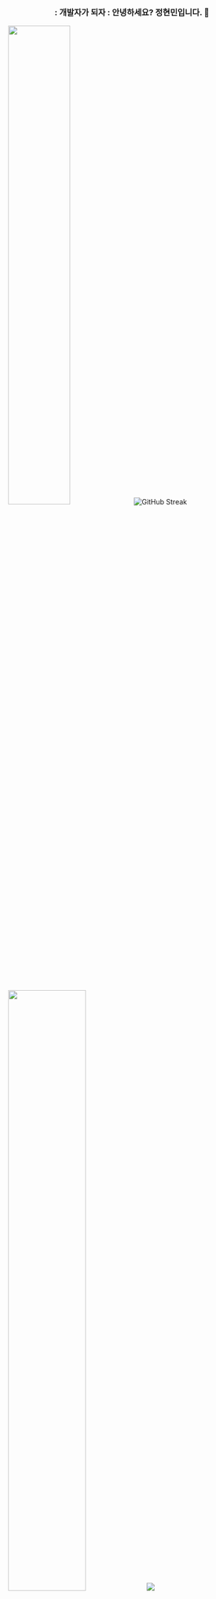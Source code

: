 ### <p align="center">: 개발자가 되자 : 안녕하세요? 정현민입니다. 👋</p>

<img src="https://github-readme-stats.vercel.app/api/top-langs/?username=JungHyeonmin&exclude_repo=dkssud8150.github.io&layout=compact&theme=tokyonight"  width="50%"/> ![GitHub Streak](https://streak-stats.demolab.com/?user=JungHyeonmin&theme=dracula&border_radius=)

<img src="https://github-readme-stats.vercel.app/api?username=JungHyeonmin&theme=dracula&show_icons=true" width="56%" />![](http://github-profile-summary-cards.vercel.app/api/cards/productive-time?username=JungHyeonmin&theme=dracula&utcOffset=8 )


![](http://github-profile-summary-cards.vercel.app/api/cards/profile-details?username=JungHyeonmin&theme=dracula)
  
## <p align="center">🔨 Tech Stacks 🔨</p>

<div style="display:flex; flex-direction:column; align-items:flex-start;">
  <!-- Backend -->
  <p align="center"><strong>Backend</strong></p>
  
  <div>
    <p align="center">
      <img src="https://img.shields.io/badge/Java-007396?style=for-the-badge&logo=Java&logoColor=white">
      <img src="https://img.shields.io/badge/Spring-6DB33F?style=for-the-badge&logo=Spring&logoColor=white">
      <\!--<img src="https://img.shields.io/badge/Spring Boot-6DB33F?style=for-the-badge&logo=spring boot&logoColor=white">-->
    </p>
  </div>
</div>
        
## <p align="center">🐶Mungchi🐶 </p>

<!-- mungchi -->

<p align="center">
  <img src="https://github.com/JungHyeonmin/MTVS-3rd-Backend-dailywork/assets/148692050/be58935c-2405-4f3a-893a-c859a21eece9" width="300" height"400"">|<img src="https://github.com/JungHyeonmin/JungHyeonmin/assets/148692050/398f980f-4b0f-4990-9464-78dad7be5263" width="300" height="400"">|<img src="https://github.com/JungHyeonmin/JungHyeonmin/assets/148692050/f1f96293-6c89-42c6-87af-8632a31da1a6" width="300" height="400"">|<img src="https://github.com/JungHyeonmin/JungHyeonmin/assets/148692050/978e085f-44c7-4494-87a9-98fec952cd87" width="300" height="400"">|<img src="https://github.com/JungHyeonmin/JungHyeonmin/assets/148692050/542a870d-687b-457d-861a-a29556a838c5" width="300" height="400"">|<img src="https://github.com/JungHyeonmin/JungHyeonmin/assets/148692050/c2d073de-2e13-40d9-8443-6de3fe96015a" width="300" height="400"">|<img src="https://github.com/JungHyeonmin/JungHyeonmin/assets/148692050/fcf6462a-99b2-4df1-8fd9-9ca4809009f7" width="300" height="400"">|<img src="https://github.com/JungHyeonmin/JungHyeonmin/assets/148692050/ded59bb1-4c00-4f4d-98de-ec8141ea2f74" width="300" height="400"">|<img src="https://github.com/JungHyeonmin/JungHyeonmin/assets/148692050/961f7a14-340e-4f4e-87f4-14fb4617e1ce" width="300" height="400"">|
</p>
